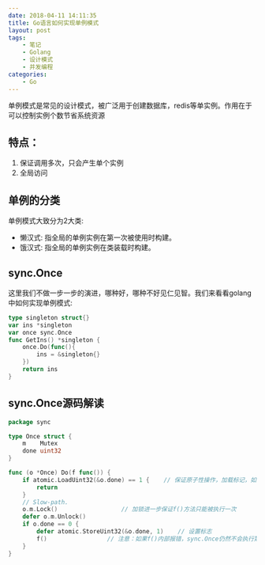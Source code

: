 ```yaml
---
date: 2018-04-11 14:11:35
title: Go语言如何实现单例模式
layout: post
tags:
    - 笔记
    - Golang
    - 设计模式
    - 并发编程
categories:
    - Go
---
```


单例模式是常见的设计模式，被广泛用于创建数据库，redis等单实例。作用在于可以控制实例个数节省系统资源

## 特点：
1. 保证调用多次，只会产生单个实例
2. 全局访问

## 单例的分类
单例模式大致分为2大类:
* 懒汉式: 指全局的单例实例在第一次被使用时构建。
* 饿汉式: 指全局的单例实例在类装载时构建。

## sync.Once
这里我们不做一步一步的演进，哪种好，哪种不好见仁见智。我们来看看golang中如何实现单例模式:
```go
type singleton struct{}
var ins *singleton
var once sync.Once
func GetIns() *singleton {
    once.Do(func(){
        ins = &singleton{}
    })
    return ins
}
```

## sync.Once源码解读
```go
package sync

type Once struct {
    m    Mutex
    done uint32
}

func (o *Once) Do(f func()) {
    if atomic.LoadUint32(&o.done) == 1 { 	// 保证原子性操作，加载标记，如果存在直接返回
        return
    }
    // Slow-path.
    o.m.Lock() 					// 加锁进一步保证f()方法只能被执行一次
    defer o.m.Unlock()
    if o.done == 0 {
        defer atomic.StoreUint32(&o.done, 1) 	// 设置标志
        f()					// 注意：如果f()内部报错，sync.Once仍然不会执行第二次
    }
}
```
